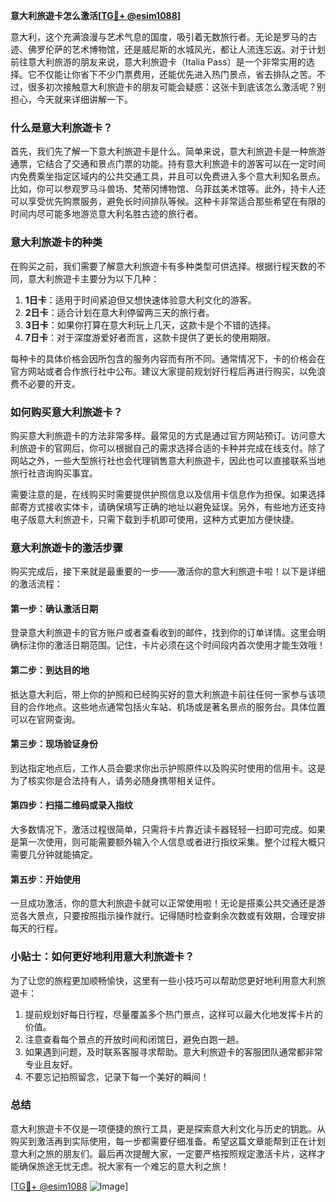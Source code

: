 **意大利旅遊卡怎么激活[[TG💪+ @esim1088](https://t.me/s/esim1088)]**

意大利，这个充满浪漫与艺术气息的国度，吸引着无数旅行者。无论是罗马的古迹、佛罗伦萨的艺术博物馆，还是威尼斯的水城风光，都让人流连忘返。对于计划前往意大利旅游的朋友来说，意大利旅遊卡（Italia Pass）是一个非常实用的选择。它不仅能让你省下不少门票费用，还能优先进入热门景点，省去排队之苦。不过，很多初次接触意大利旅遊卡的朋友可能会疑惑：这张卡到底该怎么激活呢？别担心，今天就来详细讲解一下。

### 什么是意大利旅遊卡？

首先，我们先了解一下意大利旅遊卡是什么。简单来说，意大利旅遊卡是一种旅游通票，它结合了交通和景点门票的功能。持有意大利旅遊卡的游客可以在一定时间内免费乘坐指定区域内的公共交通工具，并且可以免费进入多个意大利知名景点。比如，你可以参观罗马斗兽场、梵蒂冈博物馆、乌菲兹美术馆等。此外，持卡人还可以享受优先购票服务，避免长时间排队等候。这种卡非常适合那些希望在有限的时间内尽可能多地游览意大利名胜古迹的旅行者。

### 意大利旅遊卡的种类

在购买之前，我们需要了解意大利旅遊卡有多种类型可供选择。根据行程天数的不同，意大利旅遊卡主要分为以下几种：

1. **1日卡**：适用于时间紧迫但又想快速体验意大利文化的游客。
2. **2日卡**：适合计划在意大利停留两三天的旅行者。
3. **3日卡**：如果你打算在意大利玩上几天，这款卡是个不错的选择。
4. **7日卡**：对于深度游爱好者而言，这款卡提供了更长的使用期限。

每种卡的具体价格会因所包含的服务内容而有所不同。通常情况下，卡的价格会在官方网站或者合作旅行社中公布。建议大家提前规划好行程后再进行购买，以免浪费不必要的开支。

### 如何购买意大利旅遊卡？

购买意大利旅遊卡的方法非常多样。最常见的方式是通过官方网站预订。访问意大利旅遊卡的官网后，你可以根据自己的需求选择合适的卡种并完成在线支付。除了网站之外，一些大型旅行社也会代理销售意大利旅遊卡，因此也可以直接联系当地旅行社咨询购买事宜。

需要注意的是，在线购买时需要提供护照信息以及信用卡信息作为担保。如果选择邮寄方式接收实体卡，请确保填写正确的地址以避免延误。另外，有些地方还支持电子版意大利旅遊卡，只需下载到手机即可使用，这种方式更加方便快捷。

### 意大利旅遊卡的激活步骤

购买完成后，接下来就是最重要的一步——激活你的意大利旅遊卡啦！以下是详细的激活流程：

#### 第一步：确认激活日期
登录意大利旅遊卡的官方账户或者查看收到的邮件，找到你的订单详情。这里会明确标注你的激活日期范围。记住，卡片必须在这个时间段内首次使用才能生效哦！

#### 第二步：到达目的地
抵达意大利后，带上你的护照和已经购买好的意大利旅遊卡前往任何一家参与该项目的合作地点。这些地点通常包括火车站、机场或是著名景点的服务台。具体位置可以在官网查询。

#### 第三步：现场验证身份
到达指定地点后，工作人员会要求你出示护照原件以及购买时使用的信用卡。这是为了核实你是合法持有人，请务必随身携带相关证件。

#### 第四步：扫描二维码或录入指纹
大多数情况下，激活过程很简单，只需将卡片靠近读卡器轻轻一扫即可完成。如果是第一次使用，则可能需要额外输入个人信息或者进行指纹采集。整个过程大概只需要几分钟就能搞定。

#### 第五步：开始使用
一旦成功激活，你的意大利旅遊卡就可以正常使用啦！无论是搭乘公共交通还是游览各大景点，只要按照指示操作就行。记得随时检查剩余次数或有效期，合理安排每天的行程。

### 小贴士：如何更好地利用意大利旅遊卡？

为了让您的旅程更加顺畅愉快，这里有一些小技巧可以帮助您更好地利用意大利旅遊卡：

1. 提前规划好每日行程，尽量覆盖多个热门景点，这样可以最大化地发挥卡片的价值。
2. 注意查看每个景点的开放时间和闭馆日，避免白跑一趟。
3. 如果遇到问题，及时联系客服寻求帮助。意大利旅遊卡的客服团队通常都非常专业且友好。
4. 不要忘记拍照留念，记录下每一个美好的瞬间！

### 总结

意大利旅遊卡不仅是一项便捷的旅行工具，更是探索意大利文化与历史的钥匙。从购买到激活再到实际使用，每一步都需要仔细准备。希望这篇文章能帮到正在计划意大利之旅的朋友们。最后再次提醒大家，一定要严格按照规定激活卡片，这样才能确保旅途无忧无虑。祝大家有一个难忘的意大利之旅！

[[TG💪+ @esim1088](https://t.me/s/esim1088) ![Image](https://i.postimg.cc/4NQfJmqS/Snipaste-2025-05-13-00-14-12.png)]